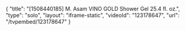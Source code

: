 {
    "title": "[1508440185] M. Asam VINO GOLD Shower Gel 25.4 fl. oz.",
    "type": "solo",
    "layout": "iframe-static",
    "videoId": "123178647",
    "url": "\/tvpembed\/123178647"
}